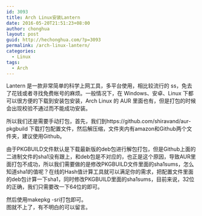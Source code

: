 ```yaml
---
id: 3093
title: Arch Linux安装Lantern
date: 2016-05-20T21:51:23+08:00
author: chonghua
layout: post
guid: http://hechonghua.com/?p=3093
permalink: /arch-linux-lantern/
categories:
  - Linux
tags:
  - Arch
---
```

Lantern 是一款非常简单的科学上网工具，多平台使用，相比较流行的 ss，免去了花钱或者寻找免费帐号的麻烦。一般情况下，在 Windows、安卓、Linux 下都可以很方便的下载到安装包安装，Arch Linux 的 AUR 里面也有，但是打包的时候会出现校验不通过而不能成功安装。

<!--more-->

所以我们还是需要手动打包，首先，我们到https://github.com/shiravand/aur-pkgbuild 下载打包配置文件，然后解压缩，文件夹内有amazon和Github两个文件夹，建议使用Github。

由于PKGBUILD文件默认是下载最新版的deb包进行解包打包，但是Github上面的二进制文件的sha1没有跟上，和deb包是不对应的，也正是这个原因，导致AUR里面打包不成功，所以我们需要做的是修改PKGBUILD文件里面的sha1sums，怎么知道sha1的值呢？在线的Hash值计算工具就可以满足你的需求，把配置文件里面的deb包计算一下sha1，同时修改PKGBUILD里面的sha1sums，目前来说，32位的正确，我们只需要改一下64位的即可。

然后使用makepkg -sri打包即可。  
图就不上了，有不明白的可以留言。
